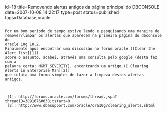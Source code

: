 id=18
title=Removendo alertas antigos da página principal do DBCONSOLE
date=2007-10-08 14:22:17
type=post
status=published
tags=Database,oracle
~~~~~~

Por um bom período de tempo estive lendo e pesquisando uma maneira de 
remover/limpar os alertas que aparecem na primeira página do dbconsole do 
oracle 10g 10.2.  
Finalmente após encontrar uma discussão no forum oracle ([Clear the Alert list][1]) 
sobre o assunto, acabei, através uma consulta pelo google (desta fez com a 
palavra certa: MGMT_SEVERITY), encontrando um artigo ([ Clearing Alerts in Enterprise Man][2]) 
que relata uma forma simples de fazer a limpeza destes alertas antigos.



 [1]: http://forums.oracle.com/forums/thread.jspa?threadID=389167&#038;tstart=0
 [2]: http://www.dbasupport.com/oracle/ora10g/clearing_alerts.shtml